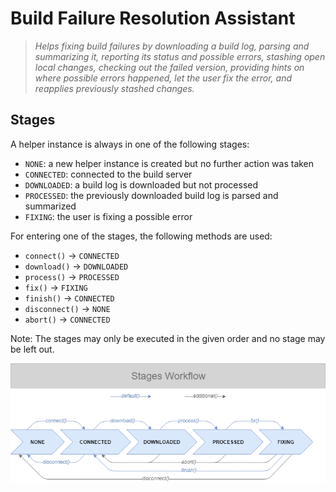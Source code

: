 # Build Failure Resolution Assistant

> _Helps fixing build failures by downloading a build log, parsing and summarizing it, reporting its status and possible errors, stashing open local changes, checking out the failed version, providing hints on where possible errors happened, let the user fix the error, and reapplies previously stashed changes._

## Stages

A helper instance is always in one of the following stages:

- `NONE`: a new helper instance is created but no further action was taken
- `CONNECTED`: connected to the build server
- `DOWNLOADED`: a build log is downloaded but not processed
- `PROCESSED`: the previously downloaded build log is parsed and summarized
- `FIXING`: the user is fixing a possible error

For entering one of the stages, the following methods are used:

- `connect()` -> `CONNECTED`
- `download()` -> `DOWNLOADED`
- `process()` -> `PROCESSED`
- `fix()` -> `FIXING`
- `finish()` -> `CONNECTED`
- `disconnect()` -> `NONE`
- `abort()` -> `CONNECTED`

Note: The stages may only be executed in the given order and no stage may be left out.

![Stages](assets/stages.png)
